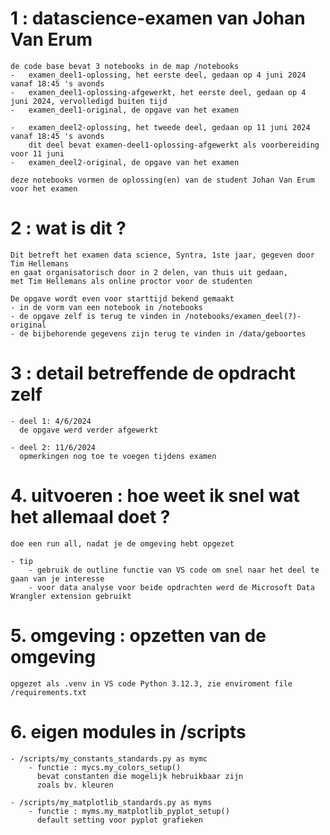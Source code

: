 # 1 : datascience-examen van Johan Van Erum
    de code base bevat 3 notebooks in de map /notebooks
    -   examen_deel1-oplossing, het eerste deel, gedaan op 4 juni 2024 vanaf 18:45 's avonds
    -   examen_deel1-oplossing-afgewerkt, het eerste deel, gedaan op 4 juni 2024, vervolledigd buiten tijd
    -   examen_deel1-original, de opgave van het examen

    -   examen_deel2-oplossing, het tweede deel, gedaan op 11 juni 2024 vanaf 18:45 's avonds
        dit deel bevat examen-deel1-oplossing-afgewerkt als voorbereiding voor 11 juni
    -   examen_deel2-original, de opgave van het examen

    deze notebooks vormen de oplossing(en) van de student Johan Van Erum voor het examen  
    
# 2 : wat is dit ?
    Dit betreft het examen data science, Syntra, 1ste jaar, gegeven door Tim Hellemans  
    en gaat organisatorisch door in 2 delen, van thuis uit gedaan,  
    met Tim Hellemans als online proctor voor de studenten  

    De opgave wordt even voor starttijd bekend gemaakt  
    - in de vorm van een notebook in /notebooks  
    - de opgave zelf is terug te vinden in /notebooks/examen_deel(?)-original  
    - de bijbehorende gegevens zijn terug te vinden in /data/geboortes

# 3 : detail betreffende de opdracht zelf
    - deel 1: 4/6/2024  
      de opgave werd verder afgewerkt

    - deel 2: 11/6/2024  
      opmerkingen nog toe te voegen tijdens examen
    
# 4. uitvoeren : hoe weet ik snel wat het allemaal doet ?  
    doe een run all, nadat je de omgeving hebt opgezet  
        
    - tip  
        - gebruik de outline functie van VS code om snel naar het deel te gaan van je interesse  
        - voor data analyse voor beide opdrachten werd de Microsoft Data Wrangler extension gebruikt  

# 5. omgeving : opzetten van de omgeving  
    opgezet als .venv in VS code Python 3.12.3, zie enviroment file /requirements.txt  

# 6. eigen modules in /scripts 
    - /scripts/my_constants_standards.py as mymc
        - functie : mycs.my_colors_setup()  
          bevat constanten die mogelijk hebruikbaar zijn  
          zoals bv. kleuren  
        
    - /scripts/my_matplotlib_standards.py as myms
        - functie : myms.my_matplotlib_pyplot_setup()  
          default setting voor pyplot grafieken  